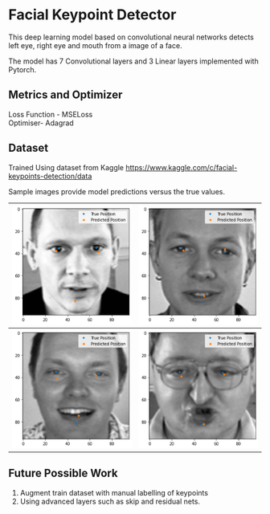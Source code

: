 # Facial Keypoint Detector 

This deep learning model based on convolutional neural networks detects left eye, right eye and mouth from a image of a face.

The model has 7 Convolutional layers and 3 Linear layers implemented with Pytorch.

## Metrics and Optimizer
Loss Function -  MSELoss     
Optimiser-   Adagrad 

## Dataset 
Trained Using dataset from Kaggle
https://www.kaggle.com/c/facial-keypoints-detection/data 

Sample images provide model predictions versus  the true values.

![](sample1.png)            | ![](sample4.png)
:-------------------------:|:-------------------------:
![](sample2.png)  | ![](sample3.png)

## Future Possible Work
1. Augment train dataset with manual labelling of keypoints   
2. Using advanced layers such as skip and residual nets.
